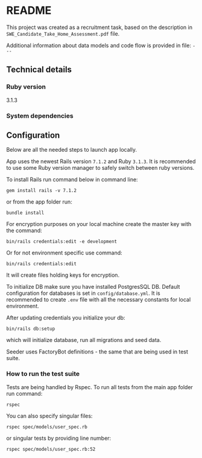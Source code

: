 # README

This project was created as a recruitment task, based on the description in `SWE_Candidate_Take_Home_Assessment.pdf` file.

Additional information about data models and code flow is provided in file: `---`

## Technical details

### Ruby version
3.1.3

### System dependencies

## Configuration
Below are all the needed steps to launch app locally.

App uses the newest Rails version `7.1.2` and Ruby `3.1.3`. 
It is recommended to use some Ruby version manager to safely switch between ruby versions.

To install Rails run command below in command line:

`gem install rails -v 7.1.2`

or from the app folder run:

`bundle install`

For encryption purposes on your local machine create the master key with the command:

`bin/rails credentials:edit -e development`

Or for not environment specific use command:

`bin/rails credentials:edit`

It will create files holding keys for encryption.

To initialize DB make sure you have installed PostgresSQL DB.
Default configuration for databases is set in `config/database.yml`.
It is recommended to create `.env` file with all the necessary constants for local environment.

After updating credentials you initialize your db:

`bin/rails db:setup`

which will initialize database, run all migrations and seed data.

Seeder uses FactoryBot definitions - the same that are being used in test suite.

### How to run the test suite

Tests are being handled by Rspec. To run all tests from the main app folder run command:

`rspec`

You can also specify singular files:

`rspec spec/models/user_spec.rb`

or singular tests by providing line number:

`rspec spec/models/user_spec.rb:52`

